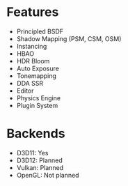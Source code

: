 # Features
- Principled BSDF
- Shadow Mapping (PSM, CSM, OSM)
- Instancing
- HBAO
- HDR Bloom
- Auto Exposure
- Tonemapping
- DDA SSR
- Editor
- Physics Engine
- Plugin System

# Backends
- D3D11: Yes
- D3D12: Planned
- Vulkan: Planned
- OpenGL: Not planned

